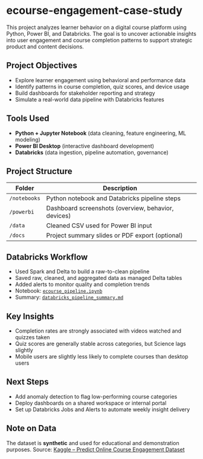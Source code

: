 # ecourse-engagement-case-study
This project analyzes learner behavior on a digital course platform using Python, Power BI, and Databricks. The goal is to uncover actionable insights into user engagement and course completion patterns to support strategic product and content decisions.

## Project Objectives

- Explore learner engagement using behavioral and performance data
- Identify patterns in course completion, quiz scores, and device usage
- Build dashboards for stakeholder reporting and strategy
- Simulate a real-world data pipeline with Databricks features

## Tools Used

- **Python + Jupyter Notebook** (data cleaning, feature engineering, ML modeling)
- **Power BI Desktop** (interactive dashboard development)
- **Databricks** (data ingestion, pipeline automation, governance)

## Project Structure

| Folder       | Description |
|--------------|-------------|
| `/notebooks` | Python notebook and Databricks pipeline steps |
| `/powerbi`   | Dashboard screenshots (overview, behavior, devices) |
| `/data`      | Cleaned CSV used for Power BI input |
| `/docs`      | Project summary slides or PDF export (optional) |

## Databricks Workflow

- Used Spark and Delta to build a raw-to-clean pipeline
- Saved raw, cleaned, and aggregated data as managed Delta tables
- Added alerts to monitor quality and completion trends
- Notebook: [`ecourse_pipeline.ipynb`](notebooks/ecourse_pipeline.ipynb)
- Summary: [`databricks_pipeline_summary.md`](docs/databricks_pipeline_summary.md)

## Key Insights

- Completion rates are strongly associated with videos watched and quizzes taken
- Quiz scores are generally stable across categories, but Science lags slightly
- Mobile users are slightly less likely to complete courses than desktop users

## Next Steps

- Add anomaly detection to flag low-performing course categories
- Deploy dashboards on a shared workspace or internal portal
- Set up Databricks Jobs and Alerts to automate weekly insight delivery

## Note on Data

The dataset is **synthetic** and used for educational and demonstration purposes. Source: [Kaggle – Predict Online Course Engagement Dataset](https://www.kaggle.com/datasets/rabieelkharoua/predict-online-course-engagement-dataset)
